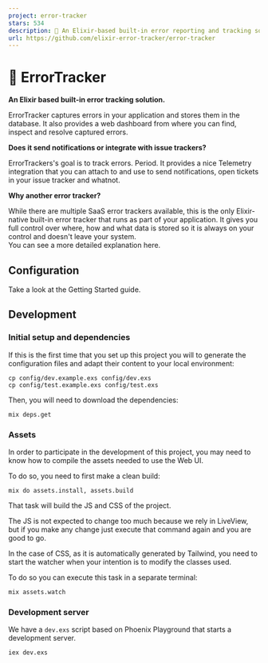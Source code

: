 ```yaml
---
project: error-tracker
stars: 534
description: 🐛 An Elixir-based built-in error reporting and tracking solution
url: https://github.com/elixir-error-tracker/error-tracker
---
```


🐛 ErrorTracker
===============

**An Elixir based built-in error tracking solution.**

ErrorTracker captures errors in your application and stores them in the database. It also provides a web dashboard from where you can find, inspect and resolve captured errors.

**Does it send notifications or integrate with issue trackers?**

ErrorTrackers's goal is to track errors. Period. It provides a nice Telemetry integration that you can attach to and use to send notifications, open tickets in your issue tracker and whatnot.

**Why another error tracker?**

While there are multiple SaaS error trackers available, this is the only Elixir-native built-in error tracker that runs as part of your application. It gives you full control over where, how and what data is stored so it is always on your control and doesn't leave your system.  
You can see a more detailed explanation here.

Configuration
-------------

Take a look at the Getting Started guide.

Development
-----------

### Initial setup and dependencies

If this is the first time that you set up this project you will to generate the configuration files and adapt their content to your local environment:

```
cp config/dev.example.exs config/dev.exs
cp config/test.example.exs config/test.exs
```

Then, you will need to download the dependencies:

```
mix deps.get
```

### Assets

In order to participate in the development of this project, you may need to know how to compile the assets needed to use the Web UI.

To do so, you need to first make a clean build:

```
mix do assets.install, assets.build
```

That task will build the JS and CSS of the project.

The JS is not expected to change too much because we rely in LiveView, but if you make any change just execute that command again and you are good to go.

In the case of CSS, as it is automatically generated by Tailwind, you need to start the watcher when your intention is to modify the classes used.

To do so you can execute this task in a separate terminal:

```
mix assets.watch
```

### Development server

We have a `dev.exs` script based on Phoenix Playground that starts a development server.

```
iex dev.exs
```

